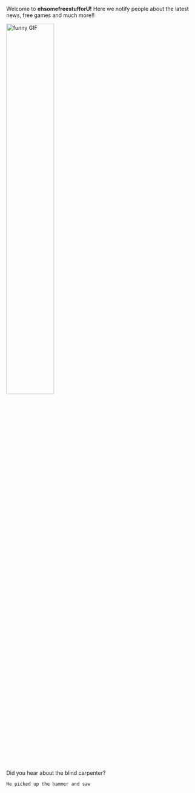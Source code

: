 Welcome to **ehsomefreestufforU!** Here we notify people about the latest news, free games and much more!!




<img src="https://c.tenor.com/8Mxm1iHLB44AAAAS/borgir.gif" alt="funny GIF" width="50%">

Did you hear about the blind carpenter?

<script src="https://cdn.lordicon.com/libs/frhvbuzj/lord-icon-2.0.2.js"></script>
<lord-icon
    src="https://cdn.lordicon.com/lupuorrc.json"
    trigger="loop"
    colors="primary:#121331,secondary:#08a88a"
    stroke="57"
    style="width:250px;height:250px">
</lord-icon>


``
He picked up the hammer and saw
``
